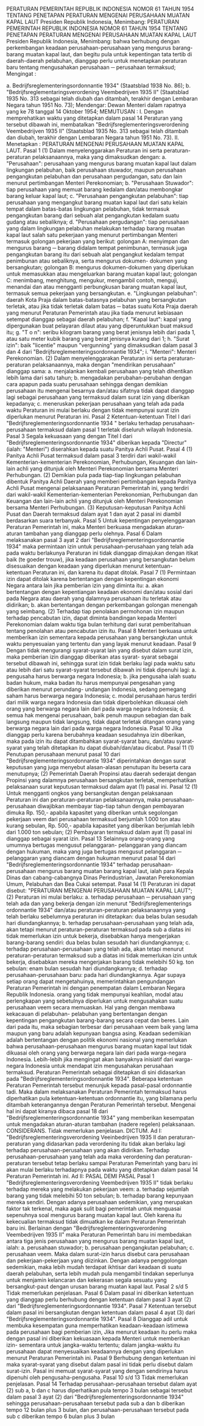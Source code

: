  PERATURAN PEMERINTAH REPUBLIK INDONESIA NOMOR 61 TAHUN 1954 TENTANG PENETAPAN PERATURAN MENGENAI PERUSAHAAN MUATAN KAPAL LAUT Presiden Republik Indonesia, Menimbang: PERATURAN PEMERINTAH REPUBLIK INDONESIA NOMOR 61 TAHUN 1954 TENTANG PENETAPAN PERATURAN MENGENAI PERUSAHAAN MUATAN KAPAL LAUT Presiden Republik Indonesia, Menimbang: bahwa berhubung dengan perkembangan keadaan perusahaan-perusahaan yang mengurus barang-barang muatan kapal laut, dan begitu pula untuk kepentingan tata tertib di daerah-daerah pelabuhan, dianggap perlu untuk menetapkan peraturan baru tentang mengusahakan perusahaan ─ perusahaan termaksud;
Mengingat :

a. Bedrijfsreglementeringsordonnantie 1934" (Staatsblad 1938 No. 86);
b. "Bedrijfsreglementaringsverordening Veembedrijven 1935 II" (Staatsblad 1935 No. 313 sebagai telah diubah dan ditambah, terakhir dengan Lembaran Negara tahun 1951 No. 73); Mendengar: Dewan Menteri dalam rapatnya yang ke 78 tanggal 14 Oktober 1954; MEMUTUSAN : I. Dengan memprehatikan waktu yang ditetapkan dalam pasal 14 Peraturan yang tersebut dibawah ini, membatalkan "Bedrijfsreglementeringsverordening Veembedrijven 1935 II" (Staatsblad 1935 No. 313 sebagai telah ditambah dan diubah, terakhir dengan Lembaran Negara tahun 1951 No. 73). II. Menetapkan : PERATURAN MENGENAI PERUSAHAAN MUATAN KAPAL LAUT. Pasal 1 (1) Dalam menyelenggarakan Peraturan ini serta peraturan- peraturan pelaksanaannya, maka yang dimaksudkan dengan:
a. "Perusahaan": perusahaan yang mengurus barang muatan kapal laut dalam lingkungan pelabuhan, baik perusahaan stuwador, maupun perusahaan pengangkutan pelabuhan dan perusahaan pergudangan, satu dan lain menurut pertimbangan Menteri Perekonomian;
b. "Perusahaan Stuwador": tiap perusahaan yang memuat barang kedalam dan/atau membongkar barang keluar kapal laut;
c. "Perusahaan pengangkutan pelabuhan": tiap perusahaan yang mengangkut barang muatan kapal laut dari satu kelain tempat dalam batas-batas lingkungan pelabuhan, tidak termasuk pengangkutan barang dari sebuah alat pengangkutan kedalam suatu gudang atau sebaliknya;
d. "Perusahaan pergudangan": tiap perusahaan yang dalam lingkungan pelabuhan melakukan terhadap barang muatan kapal laut salah satu pekerjaan yang menurut pertimbangan Menteri termasuk golongan pekerjaan yang berikut: golongan A: menyimpan dan mengurus barang ─ barang didalam tempat penimbunan, termasuk juga pengangkutan barang itu dari sebuah alat pengangkut kedalam tempat penimbunan atau sebaliknya, serta mengurus dokumen- dokumen yang bersangkutan; golongan B: mengurus dokumen-dokumen yang diperlukan untuk memasukkan atau mengeluarkan barang muatan kapal laut; golongan C: menimbang, menghitung, mengukur, mengambil contoh, menguji, menandai dan atau mengganti perbungkusan barang muatan kapal laut, termasuk semua pekerjaan yang bersangkutan. e. "Lingkungan pelabuhan": daerah Kota Praja dalam batas-batasnya pelabuhan yang bersangkutan terletak, atau jika tidak terletak dalam batas ─ batas suatu Kota Praja daerah yang menurut Peraturan Pemerintah atau jika tiada menurut kebiasaan setempat dianggap sebagai daerah pelabuhan;
f. "Kapal laut": kapal yang dipergunakan buat pelayaran dilaut atau yang diperuntukkan buat maksud itu;
g. "T o n": seribu kilogram barang yang berat jenisnya lebih dari pada 1, atau satu meter kubik barang yang berat jenisnya kurang dari 1;
h. "Surat izin": baik "licentie" maupun "vergunning" yang dimaksudkan dalam pasal 3 dan 4 dari "Bedrijfsreglementeringsordonnantie 1934";
i. "Menteri": Menteri Perekonomian. (2) Dalam menyelenggarakan Peraturan ini serta peraturan- peraturan pelaksanaannya, maka dengan "mendirikan perusahaan" dianggap sama:
a. menjalankan kembali perusahaan yang telah dihentikan lebih lama dari satu tahun;
b. mengadakan perubahan-perubahan dengan cara apapun pada suatu perusahaan sehingga dengan demikian perusahaan itu mengenai besarnya dan/atau sifatnya tidak dapat dianggap lagi sebagai perusahaan yang termaksud dalam surat izin yang diberikan kepadanya;
c. meneruskan pekerjaan perusahaan yang telah ada pada waktu Peraturan ini mulai berlaku dengan tidak mempunyai surat izin diperlukan menurut Peraturan ini. Pasal 2 Ketentuan-ketentuan Titel I dari "Bedrijfsreglementeringsordonnantie 1934 " berlaku terhadap perusahaan-perusahaan termaksud dalam pasal 1 terletak diseluruh wilayah Indonesia. Pasal 3 Segala kekuasaan yang dengan Titel I dari "Bedrijfsreglementeringsordonnantie 1934" diberikan kepada "Directur" (ialah: "Menteri") diserahkan kepada suatu Panitya Achli Pusat. Pasal 4 (1) Panitya Achli Pusat termaksud dalam pasal 3 terdiri dari wakil-wakil Kementerian-kementerian Perekonomian, Perhubungan, Keuangan dan lain-lain achli yang ditunjuk oleh Menteri Perekonomian bersama Menteri Perhubungan. (2) Demikian pula pada tiap-tiap lingkungan pelabuhan dibentuk Panitya Achli Daerah yang memberi pertimbangan kepada Panitya Achli Pusat mengenai pelaksanaan Peraturan Pemerintah ini, yang terdiri dari wakil-wakil Kementerian-kementerian Perekonomian, Perhubungan dan Keuangan dan lain-lain achli yang ditunjuk oleh Menteri Perekonomian bersama Menteri Perhubungan. (3) Keputusan-keputusan Panitya Achli Pusat dan Daerah termaksud dalam ayat 1 dan ayat 2 pasal ini diambil berdasarkan suara terbanyak. Pasal 5 Untuk kepentingan penyelenggaraan Peraturan Pemerintah ini, maka Menteri berkuasa mengadakan aturan-aturan tambahan yang dianggap perlu olehnya. Pasal 6 Dalam melaksanakan pasal 3 ayat 2 dari "Bedrijfsreglementeringsordonnantie 1934" maka permintaan izin untuk perusahaan-perusahaan yang telah ada pada waktu berlakunya Peraturan ini tidak dianggap dimajukan dengan itikat baik (te goeder trouw), jika keadaan perusahaan yang bersangkutan belum disesuaikan dengan keadaan yang diperlukan menurut ketentuan- ketentuan Peraturan ini, dan karena itu dapat ditolak. Pasal 7 (1) Permintaan izin dapat ditolak karena bertentangan dengan kepentingan ekonomi Negara antara lain jika pemberian izin yang diminta itu:
a. akan bertentangan dengan kepentiangan keadaan ekonomi dan/atau sosial dari pada Negara atau daerah yang dalamnya perusahaan itu terletak atau didirikan;
b. akan bertentangan dengan perkembangan golongan menengah yang seimbang. (2) Terhadap tiap penolakan permohonan izin maupun terhadap pencabutan izin, dapat diminta bandingan kepada Menteri Perekonomian dalam waktu tiga bulan terhitung dari surat pemberitahuan tentang penolahan atau pencabutan izin itu. Pasal 8 Menteri berkuasa untuk memberikan izin sementara kepada perusahaan yang bersangkutan untuk waktu penyesuaian yang tertentu dan yang layak menurut keadaan. Pasal 9 Dengan tidak mengurangi syarat-syarat lain yang disebut dalam surat izin, maka pemberian izin dianggap diberikan atas syarat- syarat sebagai tersebut dibawah ini, sehingga surat izin tidak berlaku lagi pada waktu satu atau lebih dari satu syarat-syarat tersebut dibawah ini tidak dipenuhi lagi:
a. pengusaha harus berwarga negara Indonesia;
b. jika pengusaha ialah suatu badan hukum, maka badan itu harus mempunyai pengesahan yang diberikan menurut perundang- undangan Indonesia, sedang pemegang saham harus berwarga negara Indonesia;
c. modal perusahaan harus terdiri dari milik warga negara Indonesia dan tidak diperbolehkan dikuasai oleh orang yang berwarga negara lain dari pada warga negara Indonesia;
d. semua hak mengenai perusahaan, baik penuh maupun sebagian dan baik langsung maupun tidak langsung, tidak dapat terletak ditangan orang yang berwarga negara lain dari pada warga negara Indonesia. Pasal 10 Jika dianggap perlu karena berubahnya keadaan sesudahnya izin diberikan, maka pada izin itu dapat ditambahkan syarat-syarat baru, dan/atau syarat-syarat yang telah ditetapkan itu dapat diubah/dan/atau dicabut. Pasal 11 (1) Penutupan perusahaan menurut pasal 10 dari "Bedrijfsreglementeringsordonnantie 1934" diperintahkan dengan surat keputusan yang juga menyebut alasan-alasan penutupan itu beserta cara menutupnya;
(2) Pemerintah Daerah Propinsi atau daerah sederajat dengan Propinsi yang dalamnya perusahaan bersangkutan terletak, memperhatikan pelaksanaan surat keputusan termaksud dalam ayat (1) pasal ini. Pasal 12 (1) Untuk mengganti ongkos yang bersangkutan dengan pelaksanaan Peraturan ini dan peraturan-peraturan pelaksanaannya, maka perusahaan-perusahaan diwajibkan membayar tiap-tiap tahun dengan pembayaran dimuka Rp. 150,- apabila kapasitet yang diberikan untuk segolongan pekerjaan veem dari perusahaan termaksud berjumlah 1.000 ton atau kurang sebulan, Rp. 500,- apabila kapasitet yang diberikan berjumlah lebih dari 1.000 ton sebulan;
(2) Pembayaran termaksud dalam ayat (1) pasal ini dianggap sebagai syarat izin. Pasal 13 Selainnya orang-orang yang umumnya bertugas mengusut pelanggaran- pelanggaran yang diancam dengan hukuman, maka yang juga bertugas mengusut pelanggaran ─ pelanggaran yang diancam dengan hukuman menurut pasal 14 dari "Bedrijfsreglementeringsordonnantie 1934" terhadap perusahaan-perusahaan mengurus barang muatan barang kapal laut, ialah para Kepala Dinas dan cabang-cabangnya Dinas Perindustrian, Jawatan Perekonomian Umum, Pelabuhan dan Bea Cukai setempat. Pasal 14 (1) Peraturan ini dapat disebut: "PERATURAN MENGENAI PERUSAHAAN MUATAN KAPAL LAUT";
(2) Peraturan ini mulai berlaku:
a. terhadap perusahaan ─ perusahaan yang telah ada dan yang bekerja dengan izin menurut "Bedrijfsreglementerings ordonnantie 1934" dan/atau peraturan-peraturan pelaksanaannya yang telah berlaku sebelumnya peraturan ini ditetapkan: dua belas bulan sesudah hari diundangkannya;
b. terhadap perusahaan-perusahaan yang telah ada, akan tetapi menurut peraturan-peraturan termaksud pada sub a diatas ini tidak memerlukan izin untuk bekerja, disebabkan hanya mengerjakan barang-barang sendiri: dua belas bulan sesudah hari diundangkannya;
c. terhadap perusahaan-perusahaan yang telah ada, akan tetapi menurut peraturan-peraturan termaksud sub a diatas ini tidak memerlukan izin untuk bekerja, disebabkan mereka mengerjakan barang tidak melebihi 50 kg. ton sebulan: enam bulan sesudah hari diundangkannya;
d. terhadap perusahaan-perusahaan baru: pada hari diundangkannya. Agar supaya setiap orang dapat mengetahuinya, memerintahkan pengundangan Peraturan Pemerintah ini dengan penempatan dalam Lembaran Negara Republik Indonesia. orang yang tidak mempunyai keahlian, modal atau perlengkapan yang sebetulnya diperlukan untuk mengusahakan suatu perusahaan veem secara memuaskan. Hal yang dengan membawa kekacauan di pelabuhan- pelabuhan yang bertentangan dengan kepentingan pengangkutan barang-barang secara cepat dan beres. Lain dari pada itu, maka sebagian terbesar dari perusahaan veem baik yang lama maupun yang baru adalah kepunyaan bangsa asing. Keadaan sedemikian adalah bertentangan dengan politik ekonomi nasional yang memerlukan bahwa perusahaan-perusahaan mengurus barang muatan kapal laut tidak dikuasai oleh orang yang berwarga negara lain dari pada warga-negara Indonesia. Lebih-lebih jika mengingat akan banyaknya inisiatif dari warga-negara Indonesia untuk mendapat izin mengusahakan perusahaan termaksud. Peraturan Pemerintah sebagai ditetapkan di sini didasarkan pada "Bedrijfsreglementeringsordonnantie 1934". Beberapa ketentuan Peraturan Pemerintah tersebut menunjuk kepada pasal-pasal ordonnantie tadi. Maka dalam melaksanakan Peraturan Pemerintah termaksud harus diperhatikan pula ketentuan-ketentuan ordonnantie itu, yang bilamana perlu ditambah keterangannya dengan Peraturan Pemerintah tersebut. Mengenai hal ini dapat kiranya dibaca pasal 18 dari "Bedrijfsreglementeringsordonnantie 1934" yang memberikan kesempatan untuk mengadakan aturan-aturan tambahan (nadere regelen) pelaksanaan. CONSIDERANS. Tidak memerlukan penjelasan. DICTUM. Ad I: "Bedrijfsreglementeringsverordening Veeinbedrijven 1935 II dan peraturan-peraturan yang didasarkan pada verordening itu tidak akan berlaku lagi terhadap perusahaan-perusahaan yang akan didirikan. Terhadap perusahaan-perusahaan yang telah ada maka verordening dan peraturan-peraturan tersebut tetap berlaku sampai Peraturan Pemerintah yang baru ini akan mulai berlaku terhadapnya pada waktu yang ditetapkan dalam pasal 14 Peraturan Pemerintah ini. Ad II: PASAL DEMI PASAL Pasal 1 "Bedrijfsreglementeringsverordening Veembedrijven 1935 II" tidak berlaku terhadap mereka yang melakukan pekerjaan veem:
a. terhadap sejumlah barang yang tidak melebihi 50 ton sebulan;
b. terhadap barang kepunyaan mereka sendiri. Dengan adanya perusahaan sedemikian, yang merupakan faktor tak terkenal, maka agak sulit bagi pemerintah untuk menguasai sepenuhnya soal mengurus barang muatan kapal laut. Oleh karena itu kekecualian termaksud tidak dimuatkan ke dalam Peraturan Pemerintah baru ini. Berlainan dengan "Bedrijfsreglementeringsverordening Veembedrijven 1935 II" maka Peraturan Pemerintah baru ini membedakan antara tiga jenis perusahaan yang mengurus barang muatan kapal laut, ialah:
a. perusahaan stuwador;
b. perusahaan pengangkutan pelabuhan;
c. perusahaan veem. Maka dalam surat-izin harus disebut cara perusahaan dan pekerjaan-pekerjaan yang diizinkan. Dengan adanya penggolongan sedemikian, maka lebih mudah terdapat ikhtisar dari keadaan di suatu daerah pelabuhan, serta lebih mudah pula mengambil tindakan seperlunya untuk menjamin kelancaran dan kekerasan segala sesuatu yang bersangkut-paut dengan urusan barang muatan kapal laut. Pasal 2 s/d 5 Tidak memerlukan penjelasan. Pasal 6 Dalam pasal ini diberikan ketentuan yang dianggap perlu berhubung dengan ketentuan dalam pasal 3 ayat (2) dari "Bedrijfsreglementeringsordonnantie 1934". Pasal 7 Ketentuan tersebut dalam pasal ini bersangkutan dengan ketentuan dalam pasal 4 ayat (3) dari "Bedrijfsreglementeringsordonnantie 1934". Pasal 8 Dianggap adil untuk membuka kesempatan guna memperhatikan keadaan-keadaan istimewa pada perusahaan bagi pemberian izin, Jika menurut keadaan itu perlu maka dengan pasal ini diberikan kekuasaan kepada Menteri untuk memberikan izin- sementara untuk jangka-waktu tertentu; dalam jangka-waktu itu perusahaan dapat menyesuaikan keadaannya dengan yang diperlukan menurut Peraturan Pemerintah ini. Pasal 9 Berhubung dengan ketentuan ini maka syarat-syarat yang disebut dalam pasal ini tidak perlu disebut dalam surat-izin. Pasal ini memuat syarat-syarat yang dengan sendirinya harus dipenuhi oleh pengusaha-pengusaha. Pasal 10 s/d 13 Tidak memerlukan penjelasan. Pasal 14 Terhadap perusahaan-perusahaan tersebut dalam ayat (2) sub a, b dan c harus diperhatikan pula tempo 3 bulan sebagai tersebut dalam pasal 3 ayat (2) dari "Bedrijfsreglementeringsordonnantie 1934" sehingga perusahaan-perusahaan tersebut pada sub a dan b diberikan tempo 12 bulan plus 3 bulan, dan perusahaan-perusahaan tersebut pada sub c diberikan tempo 6 bulan plus 3 bulan